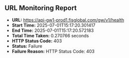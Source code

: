 ## URL Monitoring Report

- **URL:** https://api-gw1-prod1.fisglobal.com/gw/v1/health
- **Start Time:** 2025-07-01T15:17:20.301417
- **End Time:** 2025-07-01T15:17:20.572183
- **Total Time Taken:** 0.270766 seconds
- **HTTP Status Code:** 403
- **Status:** Failure
- **Failure Reason:** HTTP Status Code: 403
